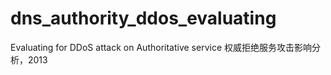# dns_authority_ddos_evaluating
Evaluating for DDoS attack on Authoritative service  权威拒绝服务攻击影响分析，2013
